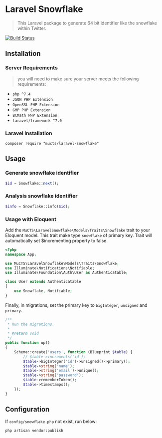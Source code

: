 # Laravel Snowflake

> This Laravel package to generate 64 bit identifier like the snowflake within Twitter.

[![Build Status](https://travis-ci.org/mucts/laravel-snowflake.svg?branch=master)](https://travis-ci.org/mucts/laravel-snowflake)

## Installation

### Server Requirements
>you will need to make sure your server meets the following requirements:

- `php ^7.4`
- `JSON PHP Extension`
- `OpenSSL PHP Extension`
- `GMP PHP Extension`
- `BCMath PHP Extension`
- `laravel/framework ^7.0`


### Laravel Installation
```
composer require "mucts/laravel-snowflake"

```

## Usage

### Generate snowflake identifier
```php
$id = Snowflake::next();
```

### Analysis snowflake identifier

```php
$info = Snowflake::info($id);
```

### Usage with Eloquent
Add the `MuCTS\LaravelSnowflake\Models\Traits\Snowflake` trait to your Eloquent model.
This trait make type `snowflake` of primary key. Trait will automatically set $incrementing property to false.

``` php
<?php
namespace App;

use MuCTS\LaravelSnowflake\Models\Traits\Snowflake;
use Illuminate\Notifications\Notifiable;
use Illuminate\Foundation\Auth\User as Authenticatable;

class User extends Authenticatable
{
    use Snowflake, Notifiable;
}
```

Finally, in migrations, set the primary key to `bigInteger`, `unsigned` and `primary`.

``` php
/**
 * Run the migrations.
 *
 * @return void
 */
public function up()
{
    Schema::create('users', function (Blueprint $table) {
        // $table->increments('id');
        $table->bigInteger('id')->unsigned()->primary();
        $table->string('name');
        $table->string('email')->unique();
        $table->string('password');
        $table->rememberToken();
        $table->timestamps();
    });
}
```


## Configuration
If `config/snowflake.php` not exist, run below:
```
php artisan vendor:publish
```

